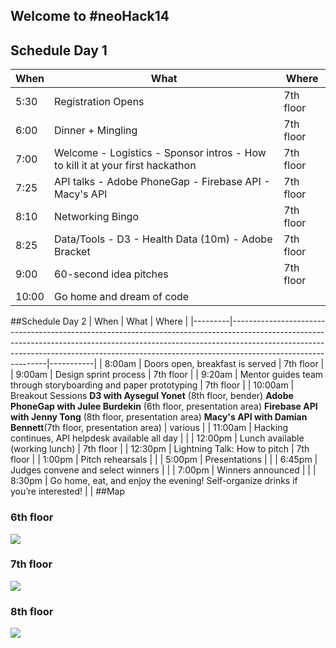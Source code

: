 ## Welcome to #neoHack14

## Schedule Day 1

| When  | What                                                                            | Where     |
|-------|---------------------------------------------------------------------------------|-----------|
| 5:30  | Registration Opens                                                              | 7th floor |
| 6:00  | Dinner + Mingling                                                               | 7th floor |
| 7:00  | Welcome - Logistics - Sponsor intros - How to kill it at your first hackathon   | 7th floor |
| 7:25  | API talks - Adobe PhoneGap - Firebase API - Macy's API                          | 7th floor |
| 8:10  | Networking Bingo                                                                | 7th floor |
| 8:25  | Data/Tools - D3 - Health Data (10m)  - Adobe Bracket                            | 7th floor |
| 9:00  | 60-second idea pitches                                                          | 7th floor |
| 10:00 | Go home and dream of code                                                       |           |

##Schedule Day 2
| When    | What                                                                                                                                                                                                                                                                     | Where     |
|---------|--------------------------------------------------------------------------------------------------------------------------------------------------------------------------------------------------------------------------------------------------------------------------|-----------|
| 8:00am  | Doors open, breakfast is served                                                                                                                                                                                                                                          | 7th floor |
| 9:00am  | Design sprint process                                                                                                                                                                                                                                                    | 7th floor |
| 9:20am  | Mentor guides team through storyboarding and paper prototyping                                                                                                                                                                                                           | 7th floor |
| 10:00am | Breakout Sessions **D3 with Aysegul Yonet** (8th floor, bender)  **Adobe PhoneGap with Julee Burdekin** (6th floor, presentation area) **Firebase API with Jenny Tong** (8th floor, presentation area) **Macy's API  with Damian Bennett**(7th floor, presentation area) | various   |
| 11:00am | Hacking continues, API helpdesk available all day                                                                                                                                                                                                                        |           |
| 12:00pm | Lunch available (working lunch)                                                                                                                                                                                                                                          | 7th floor |
| 12:30pm | Lightning Talk: How to pitch                                                                                                                                                                                                                                             | 7th floor |
| 1:00pm  | Pitch rehearsals                                                                                                                                                                                                                                                         |           |
| 5:00pm  | Presentations                                                                                                                                                                                                                                                            |           |
| 6:45pm  | Judges convene and select winners                                                                                                                                                                                                                                        |           |
| 7:00pm  | Winners announced                                                                                                                                                                                                                                                        |           |
| 8:30pm  | Go home, eat, and enjoy the evening! Self-organize drinks if you’re interested!                                                                                                                                                                                          |           |
##Map

### 6th floor
![](http://placekitten.com/400/400)
### 7th floor
![](http://placekitten.com/400/400)
### 8th floor
![](http://placekitten.com/400/400)
